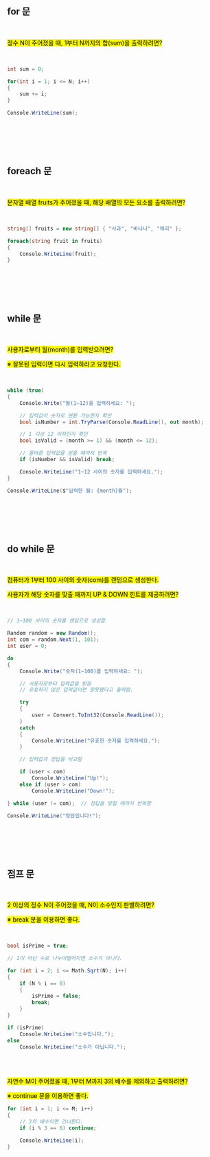 ## for 문

<br>   

<mark>정수 N이 주어졌을 때, 1부터 N까지의 합(sum)을 출력하려면? </mark>

<br>   

```csharp
int sum = 0;

for(int i = 1; i <= N; i++)
{
    sum += i;
}

Console.WriteLine(sum);
```

<br>   
<br>   
<br>   
<br>   

## foreach 문

<br>   

<mark>문자열 배열 fruits가 주어졌을 때, 해당 배열의 모든 요소를 출력하려면?</mark>

<br>   

```csharp
string[] fruits = new string[] { "사과", "바나나", "체리" };

foreach(string fruit in fruits)
{
    Console.WriteLine(fruit);
}
```

<br>   
<br>   
<br>   
<br>   

## while 문

<br>   

<mark>사용자로부터 월(month)를 입력받으려면?</mark>

<mark>※ 잘못된 입력이면 다시 입력하라고 요청한다.</mark>

<br>   

```csharp
while (true)
{
    Console.Write("월(1~12)을 입력하세요: ");

    // 입력값이 숫자로 변환 가능한지 확인
    bool isNumber = int.TryParse(Console.ReadLine(), out month);

    // 1 이상 12 이하인지 확인
    bool isValid = (month >= 1) && (month <= 12);

    // 올바른 입력값을 받을 때까지 반복
    if (isNumber && isValid) break;

    Console.WriteLine("1~12 사이의 숫자를 입력하세요.");
}

Console.WriteLine($"입력한 월: {month}월");
```

<br>   
<br>   
<br>   
<br>   

## do while 문

<br>  

<mark>컴퓨터가 1부터 100 사이의 숫자(com)를 랜덤으로 생성한다.</mark>

<mark>사용자가 해당 숫자를 맞출 때까지 UP & DOWN 힌트를 제공하려면?</mark>

<br>   

```csharp
// 1~100 사이의 숫자를 랜덤으로 생성함

Random random = new Random();
int com = random.Next(1, 101); 
int user = 0;

do
{
    Console.Write("숫자(1~100)를 입력하세요: ");

    // 사용자로부터 입력값을 받음
    // 유효하지 않은 입력값이면 잘못됐다고 출력함.

    try
    {
        user = Convert.ToInt32(Console.ReadLine());       
    }
    catch
    {
        Console.WriteLine("유효한 숫자를 입력하세요."); 
    }

    // 입력값과 정답을 비교함

    if (user < com)
        Console.WriteLine("Up!"); 
    else if (user > com) 
        Console.WriteLine("Down!"); 

} while (user != com);  // 정답을 맞힐 때까지 반복함

Console.WriteLine("정답입니다!");
```

<br>   
<br>   
<br>   
<br>   

## 점프 문

<br>   

<mark>2 이상의 정수 N이 주어졌을 때, N이 소수인지 판별하려면?</mark>

<mark>※ break 문을 이용하면 좋다.</mark>

<br>   

```csharp
bool isPrime = true;

// 1이 아닌 수로 나누어떨어지면 소수가 아니다.

for (int i = 2; i <= Math.Sqrt(N); i++)
{
    if (N % i == 0)
    {
        isPrime = false;
        break;
    }
}

if (isPrime)
    Console.WriteLine("소수입니다.");
else
    Console.WriteLine("소수가 아닙니다.");
```

<br>   
<br>   

<mark>자연수 M이 주어졌을 때, 1부터 M까지 3의 배수를 제외하고 출력하려면?</mark>

<mark>※ continue 문을 이용하면 좋다.</mark>

```csharp
for (int i = 1; i <= M; i++)
{
    // 3의 배수이면 건너뛴다.
    if (i % 3 == 0) continue;

    Console.WriteLine(i);
}
```
